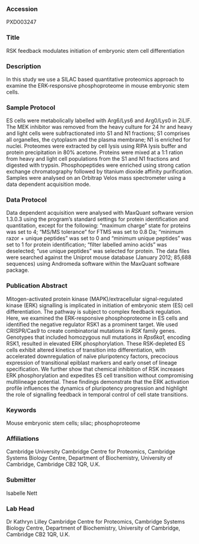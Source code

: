 ### Accession
PXD003247

### Title
RSK feedback modulates initiation of embryonic stem cell differentiation

### Description
In this study we use a SILAC based quantitative proteomics approach to examine the ERK-responsive phosphoproteome in mouse embryonic stem cells.

### Sample Protocol
ES cells were metabolically labelled with Arg6/Lys6 and Arg0/Lys0 in 2iLIF. The MEK inhibitor was removed from the heavy culture for 24 hr and heavy and light cells were subfractionated into S1 and N1 fractions; S1 comprises all organelles, the cytoplasm and the plasma membrane; N1 is enriched for nuclei. Proteomes were extracted by cell lysis using RIPA lysis buffer and protein precipitation in 80% acetone. Proteins were mixed at a 1:1 ration from heavy and light cell populations from the S1 and N1 fractions and digested with trypsin. Phosphopeptides were enriched using strong cation exchange chromatography followed by titanium dioxide affinity purification. Samples were analysed on an Orbitrap Velos mass spectrometer using a data dependent acquisition mode.

### Data Protocol
Data dependent acquisition were analysed with MaxQuant software version 1.3.0.3 using the program’s standard settings for protein identification and quantitation, except for the following: “maximum charge” state for proteins was set to 4; “MS/MS tolerance” for FTMS was set to 0.8 Da; “minimum razor + unique peptides” was set to 0 and “minimum unique peptides” was set to 1 for protein identification; “filter labelled amino acids” was deselected; “use unique peptides” was selected for protein. The data files were searched against the Uniprot mouse database (January 2012; 85,688 sequences) using Andromeda software within the MaxQuant software package.

### Publication Abstract
Mitogen-activated protein kinase (MAPK)/extracellular signal-regulated kinase (ERK) signalling is implicated in initiation of embryonic stem (ES) cell differentiation. The pathway is subject to complex feedback regulation. Here, we examined the ERK-responsive phosphoproteome in ES cells and identified the negative regulator RSK1 as a prominent target. We used CRISPR/Cas9 to create combinatorial mutations in <i>RSK</i> family genes. Genotypes that included homozygous null mutations in <i>Rps6ka1,</i> encoding RSK1, resulted in elevated ERK phosphorylation. These RSK-depleted ES cells exhibit altered kinetics of transition into differentiation, with accelerated downregulation of na&#xef;ve pluripotency factors, precocious expression of transitional epiblast markers and early onset of lineage specification. We further show that chemical inhibition of RSK increases ERK phosphorylation and expedites ES cell transition without compromising multilineage potential. These findings demonstrate that the ERK activation profile influences the dynamics of pluripotency progression and highlight the role of signalling feedback in temporal control of cell state transitions.

### Keywords
Mouse embryonic stem cells; silac; phosphoproteome

### Affiliations
Cambridge University
Cambridge Centre for Proteomics, Cambridge Systems Biology Centre, Department of Biochemistry, University of Cambridge, Cambridge CB2 1QR, U.K.

### Submitter
Isabelle Nett

### Lab Head
Dr Kathryn Lilley
Cambridge Centre for Proteomics, Cambridge Systems Biology Centre, Department of Biochemistry, University of Cambridge, Cambridge CB2 1QR, U.K.


